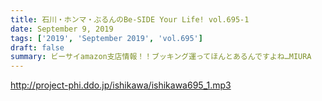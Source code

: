 ```yaml
---
title: 石川・ホンマ・ぶるんのBe-SIDE Your Life! vol.695-1
date: September 9, 2019
tags: ['2019', 'September 2019', 'vol.695']
draft: false
summary: ビーサイamazon支店情報！！ブッキング運ってほんとあるんですよね…MIURA
---
```


http://project-phi.ddo.jp/ishikawa/ishikawa695_1.mp3